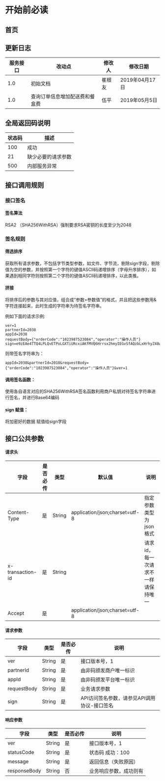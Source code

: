 # 开始前必读

## 首页

## 更新日志

| 服务接口 | 改动点   | 修改人 |    修改日期    |
| ------|  ------- | ----|  ------------|
|   1.0    | 初始文档 | 崔根友 | 2019年04月17日 |
|   1.0    | 查询订单信息增加配送费和餐盒费 | 伍平 | 2019年05月5日 |


## 全局返回码说明

|  状态码   |  描述 |
| -------|  ----|
|100|成功|
|21|缺少必要的请求参数|
|500|内部服务异常|


## 接口调用规则

### 接口签名

#### 签名算法

RSA2 （SHA256WithRSA）强制要求RSA密钥的长度至少为2048

### 签名规则

#### 筛选排序

获取所有请求参数，不包括字节类型参数，如文件、字节流，剔除sign字段，剔除值为空的参数，并按照第一个字符的键值ASCII码递增排序（字母升序排序），如果遇到相同字符则按照第二个字符的键值ASCII码递增排序，以此类推。

#### 拼接

将排序后的参数与其对应值，组合成“参数=参数值”的格式，并且把这些参数用&字符连接起来，此时生成的字符串为待签名字符串。

例如下面的请求示例:

```
ver=1
partnerId=2038
appId=2038
requestBody={"orderCode":"1023987523084","operator":"操作人员"}
sign=e9zEAe4TTQ4LPLQvETPoLGXTiURcxiAKfMVQ6Hrrsx2hmyIEGvSfAQzbLxHrhyZ48wOJXTsD4FPnt+YGdK57+fP1BCbf9rIVycfjhYCqlFhbTu9pFnZgT55W+xbAFb9y7vL0MyAxwXUXvZtQVqEwW7pURtKilbcBTEW7TAxzgro=
```


则带签名字符串为：

```
appId=2038&partnerId=2018&requestBody={"orderCode":"1023987523084","operator":"操作人员"}&ver=1
```

#### 调用签名函数：

使用各自语言对应的SHA256WithRSA签名函数利用商户私钥对待签名字符串进行签名，并进行Base64编码

#### sign 赋值：

将加密好的数据 赋值给sign字段

## 接口公共参数

#### 请求头

|字段|是否必传|类型|默认值|说明|
|---|-------|---|-----|----|
|Content-Type|是|String|application/json;charset=utf-8|指定参数类型为json格式|
|x-transaction-id|是|String|  |请求id，每一次请求不一样请保持唯一|
|Accept|是|  |application/json;charset=utf-8|  |

#### 请求参数

|字段|类型|是否必传|说明|
|---|----|------|----|
|     ver     | String |    是    |                接口版本号，1                |
|  partnerId  | String |    是    |           由非码颁发商户唯一标识            |
|    appId    | String |    是    |           由非码颁发平台唯一标识            |
| requestBody | String | 是 |                业务请求参数                 |
|    sign     | String |    是    | API访问签名参数，请参见API调用协议-接口签名 |

#### 响应参数

|    字段    |  类型  | 是否必传 |                    说明                     |
| --------|  ----|  ------|  --------------------------------|
|    ver     | String |    是    |             接口版本号，1              |
| statusCode | String |    是    |         状态码 成功：100          |
|   message   | String |    是    |         返回信息（失败原因）        |
| responseBody | String | 否 | 业务响应参数，成功则有 |
